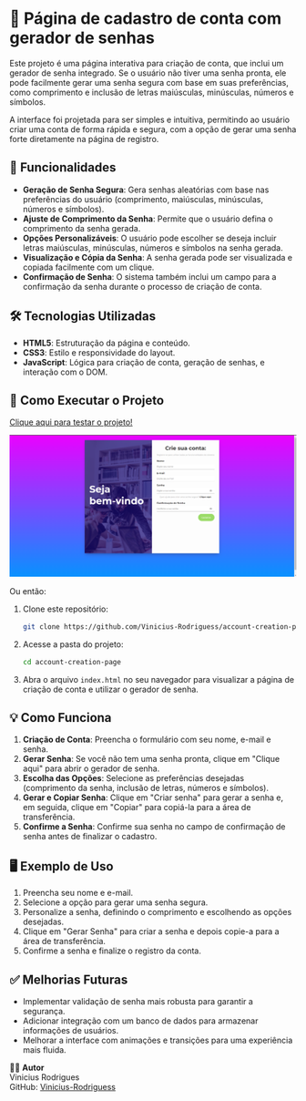 
# 🔑 Página de cadastro de conta com gerador de senhas

Este projeto é uma página interativa para criação de conta, que inclui um gerador de senha integrado. Se o usuário não tiver uma senha pronta, ele pode facilmente gerar uma senha segura com base em suas preferências, como comprimento e inclusão de letras maiúsculas, minúsculas, números e símbolos.

A interface foi projetada para ser simples e intuitiva, permitindo ao usuário criar uma conta de forma rápida e segura, com a opção de gerar uma senha forte diretamente na página de registro.

## 🚀 Funcionalidades

- **Geração de Senha Segura**: Gera senhas aleatórias com base nas preferências do usuário (comprimento, maiúsculas, minúsculas, números e símbolos).
- **Ajuste de Comprimento da Senha**: Permite que o usuário defina o comprimento da senha gerada.
- **Opções Personalizáveis**: O usuário pode escolher se deseja incluir letras maiúsculas, minúsculas, números e símbolos na senha gerada.
- **Visualização e Cópia da Senha**: A senha gerada pode ser visualizada e copiada facilmente com um clique.
- **Confirmação de Senha**: O sistema também inclui um campo para a confirmação da senha durante o processo de criação de conta.

## 🛠️ Tecnologias Utilizadas

- **HTML5**: Estruturação da página e conteúdo.
- **CSS3**: Estilo e responsividade do layout.
- **JavaScript**: Lógica para criação de conta, geração de senhas, e interação com o DOM.

## 🔧 Como Executar o Projeto

<a href="https://vinicius-rodriguess.github.io/account-creation-page/" target="_blank">Clique aqui para testar o projeto!</a>

<img src="./src/img/page.png"/>

Ou então:

1. Clone este repositório:

   ```bash
   git clone https://github.com/Vinicius-Rodriguess/account-creation-page.git
   ```

2. Acesse a pasta do projeto:

   ```bash
   cd account-creation-page
   ```

3. Abra o arquivo `index.html` no seu navegador para visualizar a página de criação de conta e utilizar o gerador de senha.

## 💡 Como Funciona

1. **Criação de Conta**: Preencha o formulário com seu nome, e-mail e senha.
2. **Gerar Senha**: Se você não tem uma senha pronta, clique em "Clique aqui" para abrir o gerador de senha.
3. **Escolha das Opções**: Selecione as preferências desejadas (comprimento da senha, inclusão de letras, números e símbolos).
4. **Gerar e Copiar Senha**: Clique em "Criar senha" para gerar a senha e, em seguida, clique em "Copiar" para copiá-la para a área de transferência.
5. **Confirme a Senha**: Confirme sua senha no campo de confirmação de senha antes de finalizar o cadastro.

## 🖥️ Exemplo de Uso

1. Preencha seu nome e e-mail.
2. Selecione a opção para gerar uma senha segura.
3. Personalize a senha, definindo o comprimento e escolhendo as opções desejadas.
4. Clique em "Gerar Senha" para criar a senha e depois copie-a para a área de transferência.
5. Confirme a senha e finalize o registro da conta.

## ✅ Melhorias Futuras

- Implementar validação de senha mais robusta para garantir a segurança.
- Adicionar integração com um banco de dados para armazenar informações de usuários.
- Melhorar a interface com animações e transições para uma experiência mais fluida.

👨‍💻 **Autor**  
Vinicius Rodrigues  
GitHub: [Vinicius-Rodriguess](https://github.com/Vinicius-Rodriguess)
